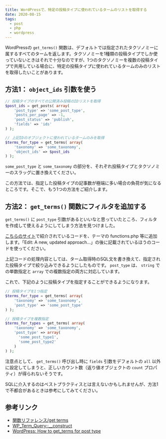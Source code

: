 ```yaml
---
title: WordPressで、特定の投稿タイプに使われているタームのリストを取得する
date: 2020-08-15
tags:
  - post
  - php
  - wordpress
---
```


WordPressの `get_terms()` 関数は、デフォルトでは指定されたタクソノミーに属するすべてのタームを返します。タクソノミーを1種類の投稿タイプでしか使っていないときはそれで十分なのですが、1つのタクソノミーを複数の投稿タイプで共用している場合に、特定の投稿タイプに使われているタームのみのリストを取得したいことがあります。

## 方法1： `object_ids` 引数を使う

```php
// 投稿タイプのすべての公開済み投稿のIDリストを取得
$post_ids = get_posts( array(
    'post_type' => 'some_post_type',
    'posts_per_page' => -1,
    'post_status' => 'publish',
    'fields' => 'ids'
) );

// 上記IDのオブジェクトに使われているタームのみを取得
$terms_for_type = get_terms( array(
    'taxonomy' => 'some_taxonomy',
    'object_ids' => $post_ids
) );
```

`some_post_type` と `some_taxonomy` の部分を、それぞれ投稿タイプとタクソノミーのスラッグに置き換えてください。

この方法では、指定した投稿タイプの記事数が極端に多い場合の負荷が気になるところです。そこで、もう1つの方法をご紹介します。


## 方法2： `get_terms()` 関数にフィルタを追加する

`get_terms()` に `post_type` 引数があるといいなと思っていたところ、フィルタを作成して使えるようにしてしまう方法を見つけました。

[こちらのサイト](https://dfactory.eu/wp-how-to-get-terms-post-type/)で紹介されているコードを、テーマの functions.php 等に追加します。「Edit:
A new, updated approach...」の後に記載されているほうのコードを使ってください。

上記コードの処理内容としては、ターム取得時のSQL文を書き換えて、指定された投稿タイプで絞り込みできるようにしたものです。 `post_type` は、 `string` での単数指定と `array` での複数指定の両方に対応しています。

これで、下記のように投稿タイプを指定することができるようになります。

```php
// 投稿タイプを1つ指定
$terms_for_type = get_terms( array(
    'taxonomy' => 'some_taxonomy',
    'post_type' => 'some_post_type'
) );

// 投稿タイプを複数指定
$terms_for_types = get_terms( array(
    'taxonomy' => 'some_taxonomy',
    'post_type' => array( 
      'some_post_type1',
      'some_post_type2'
    )
) );
```

注意点として、 `get_terms()` 呼び出し時に `fields` 引数をデフォルトの `all` 以外に設定してしまうと、正しいカウント数（返り値オブジェクトの `count` プロパティ）が得られないそうです。

SQLに介入するのはベストプラクティスとは言えないかもしれませんが、方法1で不都合があるときは参考にしてみてください。


## 参考リンク

- [関数リファレンス/get terms](https://wpdocs.osdn.jp/%E9%96%A2%E6%95%B0%E3%83%AA%E3%83%95%E3%82%A1%E3%83%AC%E3%83%B3%E3%82%B9/get_terms)
- [WP_Term_Query::__construct](https://developer.wordpress.org/reference/classes/wp_term_query/__construct/)
- [WordPress: How to get_terms for post type](https://dfactory.eu/wp-how-to-get-terms-post-type/)